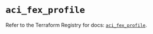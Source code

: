 # `aci_fex_profile`

Refer to the Terraform Registry for docs: [`aci_fex_profile`](https://registry.terraform.io/providers/ciscodevnet/aci/2.17.0/docs/resources/fex_profile).
